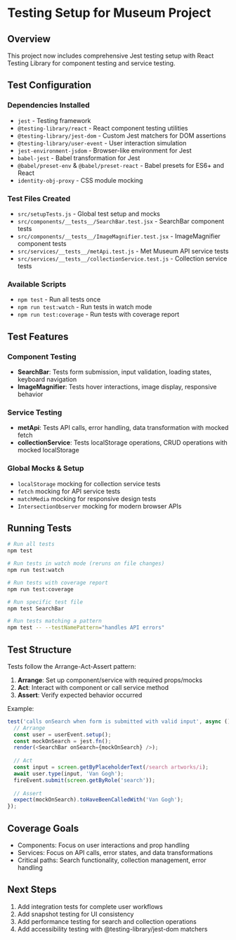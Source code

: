 # Testing Setup for Museum Project

## Overview
This project now includes comprehensive Jest testing setup with React Testing Library for component testing and service testing.

## Test Configuration

### Dependencies Installed
- `jest` - Testing framework
- `@testing-library/react` - React component testing utilities
- `@testing-library/jest-dom` - Custom Jest matchers for DOM assertions
- `@testing-library/user-event` - User interaction simulation
- `jest-environment-jsdom` - Browser-like environment for Jest
- `babel-jest` - Babel transformation for Jest
- `@babel/preset-env` & `@babel/preset-react` - Babel presets for ES6+ and React
- `identity-obj-proxy` - CSS module mocking

### Test Files Created
- `src/setupTests.js` - Global test setup and mocks
- `src/components/__tests__/SearchBar.test.jsx` - SearchBar component tests
- `src/components/__tests__/ImageMagnifier.test.jsx` - ImageMagnifier component tests  
- `src/services/__tests__/metApi.test.js` - Met Museum API service tests
- `src/services/__tests__/collectionService.test.js` - Collection service tests

### Available Scripts
- `npm test` - Run all tests once
- `npm run test:watch` - Run tests in watch mode
- `npm run test:coverage` - Run tests with coverage report

## Test Features

### Component Testing
- **SearchBar**: Tests form submission, input validation, loading states, keyboard navigation
- **ImageMagnifier**: Tests hover interactions, image display, responsive behavior

### Service Testing
- **metApi**: Tests API calls, error handling, data transformation with mocked fetch
- **collectionService**: Tests localStorage operations, CRUD operations with mocked localStorage

### Global Mocks & Setup
- `localStorage` mocking for collection service tests
- `fetch` mocking for API service tests
- `matchMedia` mocking for responsive design tests
- `IntersectionObserver` mocking for modern browser APIs

## Running Tests

```bash
# Run all tests
npm test

# Run tests in watch mode (reruns on file changes)
npm run test:watch

# Run tests with coverage report
npm run test:coverage

# Run specific test file
npm test SearchBar

# Run tests matching a pattern
npm test -- --testNamePattern="handles API errors"
```

## Test Structure

Tests follow the Arrange-Act-Assert pattern:
1. **Arrange**: Set up component/service with required props/mocks
2. **Act**: Interact with component or call service method
3. **Assert**: Verify expected behavior occurred

Example:
```javascript
test('calls onSearch when form is submitted with valid input', async () => {
  // Arrange
  const user = userEvent.setup();
  const mockOnSearch = jest.fn();
  render(<SearchBar onSearch={mockOnSearch} />);
  
  // Act
  const input = screen.getByPlaceholderText(/search artworks/i);
  await user.type(input, 'Van Gogh');
  fireEvent.submit(screen.getByRole('search'));
  
  // Assert
  expect(mockOnSearch).toHaveBeenCalledWith('Van Gogh');
});
```

## Coverage Goals
- Components: Focus on user interactions and prop handling
- Services: Focus on API calls, error states, and data transformations
- Critical paths: Search functionality, collection management, error handling

## Next Steps
1. Add integration tests for complete user workflows
2. Add snapshot testing for UI consistency
3. Add performance testing for search and collection operations
4. Add accessibility testing with @testing-library/jest-dom matchers